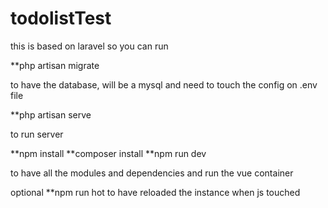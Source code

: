 # todolistTest
 
 this is based on laravel so you can run 
 
**php artisan migrate
 
 
 to have the database, will be a mysql and need to touch the config on .env file
 
**php artisan serve
 
 to run server
 
**npm install
**composer install
**npm run dev

to have all the modules and dependencies and run the vue container

optional **npm run hot    to have reloaded the instance when js touched
